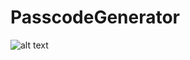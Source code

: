 # PasscodeGenerator
![alt text](https://cdn.discordapp.com/attachments/921680446725718147/945941702756143134/Screenshot_2022-02-23_at_12.43.30_PM.png)
